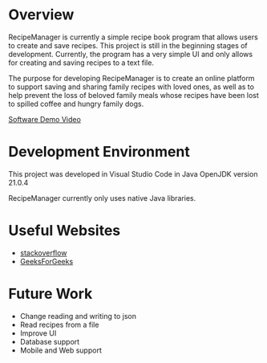 # Overview

RecipeManager is currently a simple recipe book program that allows users to create and save recipes. This project is still in the beginning stages
of development. Currently, the program has a very simple UI and only allows for creating and saving recipes to a text file.

The purpose for developing RecipeManager is to create an online platform to support saving and sharing family recipes with loved ones,
as well as to help prevent the loss of beloved family meals whose recipes have been lost to spilled coffee and hungry family dogs.

[Software Demo Video](http://youtube.link.goes.here)

# Development Environment

This project was developed in Visual Studio Code in Java OpenJDK version 21.0.4

RecipeManager currently only uses native Java libraries.

# Useful Websites

- [stackoverflow](https://stackoverflow.com/)
- [GeeksForGeeks](https://www.geeksforgeeks.org/)

# Future Work

- Change reading and writing to json
- Read recipes from a file
- Improve UI
- Database support
- Mobile and Web support
